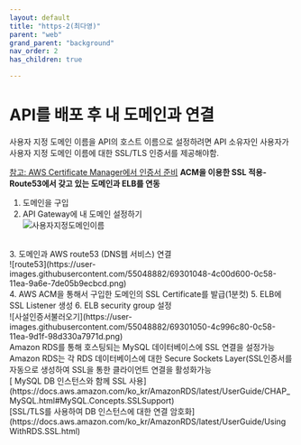 ```yaml
---
layout: default
title: "https-2(최다영)"
parent: "web"
grand_parent: "background"
nav_order: 2
has_children: true

---
```


# API를 배포 후 내 도메인과 연결
사용자 지정 도메인 이름을 API의 호스트 이름으로 설정하려면 API 소유자인 사용자가 사용자 지정 도메인 이름에 대한 SSL/TLS 인증서를 제공해야함.

[참고: AWS Certificate Manager에서 인증서 준비](https://docs.aws.amazon.com/ko_kr/apigateway/latest/developerguide/how-to-custom-domains-prerequisites.html)
**ACM을 이용한 SSL 적용- Route53에서 갖고 있는 도메인과 ELB를 연동**
1. 도메인을 구입
2. API Gateway에 내 도메인 설정하기
<br>![사용자지정도메인이름](https://user-images.githubusercontent.com/55048882/69301047-4c00d600-0c58-11ea-88c5-393b131d4a70.png)
<br>
3. 도메인과  AWS route53  (DNS웹 서비스) 연결
<br>![route53](https://user-images.githubusercontent.com/55048882/69301048-4c00d600-0c58-11ea-9a6e-7de05b9ecbcd.png)
<br>
4. AWS ACM을 통해서 구입한 도메인의 SSL Certificate를 발급(1분컷)
5. ELB에 SSL Listener 생성
6. ELB security group 설정
<br>
![사설인증서불러오기](https://user-images.githubusercontent.com/55048882/69301050-4c996c80-0c58-11ea-9d1f-98d330a7971d.png)
<br>Amazon RDS를 통해 호스팅되는 MySQL 데이터베이스에 SSL 연결을 설정가능
<br>Amazon RDS는 각 RDS 데이터베이스에 대한 Secure Sockets Layer(SSL인증서를 자동으로 생성하여 SSL을 통한 클라이언트 연결을 활성화가능
<br>[ MySQL DB 인스턴스와 함께 SSL 사용](https://docs.aws.amazon.com/ko_kr/AmazonRDS/latest/UserGuide/CHAP_MySQL.html#MySQL.Concepts.SSLSupport)
<br>[SSL/TLS를 사용하여 DB  인스턴스에 대한 연결 암호화](https://docs.aws.amazon.com/ko_kr/AmazonRDS/latest/UserGuide/UsingWithRDS.SSL.html)

